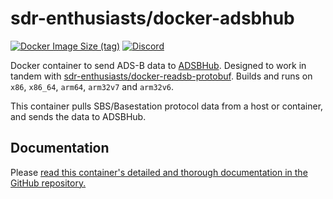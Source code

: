 # sdr-enthusiasts/docker-adsbhub

[![Docker Image Size (tag)](https://img.shields.io/docker/image-size/mikenye/adsbhub/latest)](https://hub.docker.com/r/mikenye/adsbhub)
[![Discord](https://img.shields.io/discord/734090820684349521)](https://discord.gg/sTf9uYF)

Docker container to send ADS-B data to [ADSBHub](https://www.adsbhub.org). Designed to work in tandem with [sdr-enthusiasts/docker-readsb-protobuf](https://github.com/sdr-enthusiasts/docker-readsb-protobuf). Builds and runs on `x86`, `x86_64`, `arm64`, `arm32v7` and `arm32v6`.

This container pulls SBS/Basestation protocol data from a host or container, and sends the data to ADSBHub.

## Documentation

Please [read this container's detailed and thorough documentation in the GitHub repository.](https://github.com/sdr-enthusiasts/docker-adsbhub/blob/master/README.md)
